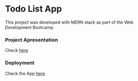 # Todo List App

This project was developed with MERN stack as part of the Web Development Bootcamp.


### Project Apresentation

Check [here](https://www.canva.com/design/DAFHyAVjx3Q/9FZAKo3xCSNigsopM5Lkig/view?utm_content=DAFHyAVjx3Q&utm_campaign=designshare&utm_medium=link&utm_source=publishsharelink)


### Deployment

Check the App [here](https://reacttodolistproject.netlify.app/)
